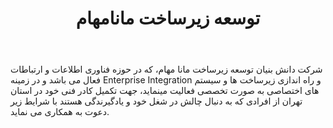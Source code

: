 ﻿---
layout: post
title: توسعه زیرساخت مانامهام
name_en: mana-maham
company_slug: mana-maham
logo: 
cover: 
company_count:
founded:
location: ""
total_review: 
total_interview: 
salary_avg: 
salary_min: 
salary_max: 
rate: 
view_count: 
industry: کامپیوتر، فناوری اطلاعات و اینترنت
city: تهران, تهران
size_en: L
size: 51-200 نفر
site: http://mmid.ir/
---

شرکت دانش بنیان توسعه زیرساخت مانا مهام، که در حوزه فناوری اطلاعات و ارتباطات فعال می باشد و در زمینه Enterprise Integration و راه اندازی زیرساخت ها و سیستم های اختصاصی به صورت تخصصی فعالیت مینماید، جهت تکمیل کادر فنی خود در استان تهران از افرادی که به دنبال چالش در شغل خود و یادگیرندگی هستند با شرایط زیر دعوت به همکاری می نماید.